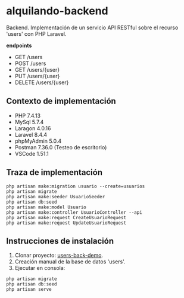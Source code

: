 # alquilando-backend

Backend. Implementación de un servicio API RESTful sobre el recurso 'users' con PHP Laravel.

**endpoints**
 * GET /users 
 * POST /users 
 * GET /users/{user}
 * PUT /users/{user}
 * DELETE /users/{user}

## Contexto de implementación
 - PHP 7.4.13 
 - MySql 5.7.4 
 - Laragon 4.0.16
 - Laravel 8.4.4
 - phpMyAdmin 5.0.4
 - Postman 7.36.0 (Testeo de escritorio)
 - VSCode 1.51.1

## Traza de implementación
```
php artisan make:migration usuario --create=usuarios
php artisan migrate
php artisan make:seeder UsuarioSeeder
php artisan db:seed
php artisan make:model Usuario
php artisan make:controller UsuarioController --api
php artisan make:request CreateUsuarioRequest
php artisan make:request UpdateUsuarioRequest
```

## Instrucciones de instalación
1. Clonar proyecto: [users-back-demo](https://github.com/maximo-perez-villalba/users-back-demo).
2. Creación manual de la base de datos 'users'.
3. Ejecutar en consola:
```
php artisan migrate
php artisan db:seed
php artisan serve
```
